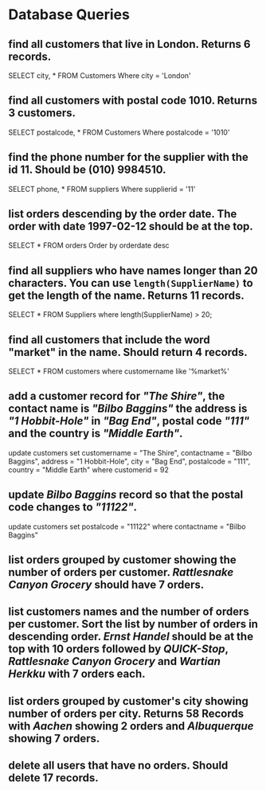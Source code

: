 # Database Queries

## find all customers that live in London. Returns 6 records.

SELECT city, * 
FROM Customers
Where city = 'London'

## find all customers with postal code 1010. Returns 3 customers.

SELECT postalcode, * 
FROM Customers
Where postalcode = '1010'

## find the phone number for the supplier with the id 11. Should be (010) 9984510.

SELECT phone, * 
FROM suppliers
Where supplierid = '11'

## list orders descending by the order date. The order with date 1997-02-12 should be at the top.

SELECT * 
FROM orders
Order by orderdate desc

## find all suppliers who have names longer than 20 characters. You can use `length(SupplierName)` to get the length of the name. Returns 11 records.

SELECT * 
FROM Suppliers 
where length(SupplierName) > 20;

## find all customers that include the word "market" in the name. Should return 4 records.

SELECT * 
FROM customers
where customername like '%market%'

## add a customer record for _"The Shire"_, the contact name is _"Bilbo Baggins"_ the address is _"1 Hobbit-Hole"_ in _"Bag End"_, postal code _"111"_ and the country is _"Middle Earth"_.

update customers
set customername = "The Shire", contactname = "Bilbo Baggins", address = "1 Hobbit-Hole", city = "Bag End", postalcode = "111", country = "Middle Earth"
where customerid = 92

## update _Bilbo Baggins_ record so that the postal code changes to _"11122"_.

update customers
set postalcode = "11122"
where contactname = "Bilbo Baggins"

## list orders grouped by customer showing the number of orders per customer. _Rattlesnake Canyon Grocery_ should have 7 orders.



## list customers names and the number of orders per customer. Sort the list by number of orders in descending order. _Ernst Handel_ should be at the top with 10 orders followed by _QUICK-Stop_, _Rattlesnake Canyon Grocery_ and _Wartian Herkku_ with 7 orders each.

## list orders grouped by customer's city showing number of orders per city. Returns 58 Records with _Aachen_ showing 2 orders and _Albuquerque_ showing 7 orders.

## delete all users that have no orders. Should delete 17 records.


